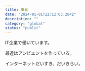 ```yaml
---
title: 筆者
date: "2024-01-01T22:12:03.284Z"
description: ""
category: "global"
status: "public"
---
```


IT企業で働いています。

最近はアンビエントを作っている。

インターネットだいすき、だいきらい。